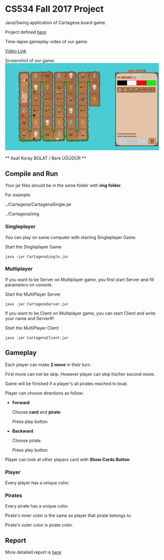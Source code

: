 # CS534 Fall 2017 Project

Java/Swing application of Cartagena board game.

Project defined [here](http://aktemur.github.io/cs534/project_cartagena.html)

Time-lapse gameplay video of our game:

[Video Link](https://www.youtube.com/watch?v=WIWXM6XtBrU)

Screenshot of our game:
![Screenshot](report/ss2.png)

** Asaf Koray BOLAT / Berk ÜĞÜDÜR **

## Compile and Run

Your jar files should be in the same folder with **img folder**.

For example:

../Cartagena/CartagenaSingle.jar

../Cartagena/img

### Singleplayer
You can play on same computer with starting Singleplayer Game.

Start the Singleplayer Game

`java -jar CartagenaSingle.jar`


### Multiplayer
If you want to be Server on Multiplayer game, you first start Server and fill parameters on console.

Start the MultiPlayer Server

`java -jar CartagenaServer.jar`

If you want to be Client on Multiplayer game, you can start Client and write your name and ServerIP.

Start the MultiPlayer Client

`java -jar CartagenaClient.jar`

## Gameplay
Each player can make **2 move** in their turn.

First move can not be skip. However player can skip his/her second move.

Game will be finished if a player's all pirates reached to boat.

Player can choose directions as follow:

- **Forward**

    Choose **card** and **pirate**.
    
    Press play button.
- **Backward**

    Choose pirate.
    
    Press play button.
    
Player can look at other players card with **Show Cards Button**

### Player
Every player has a unique color.

### Pirates
Every pirate has a unique color.

Pirate's inner color is the same as player that pirate belongs to.

Pirate's outer color is pirate color.

## Report
More detailed report is [here](report.md)
